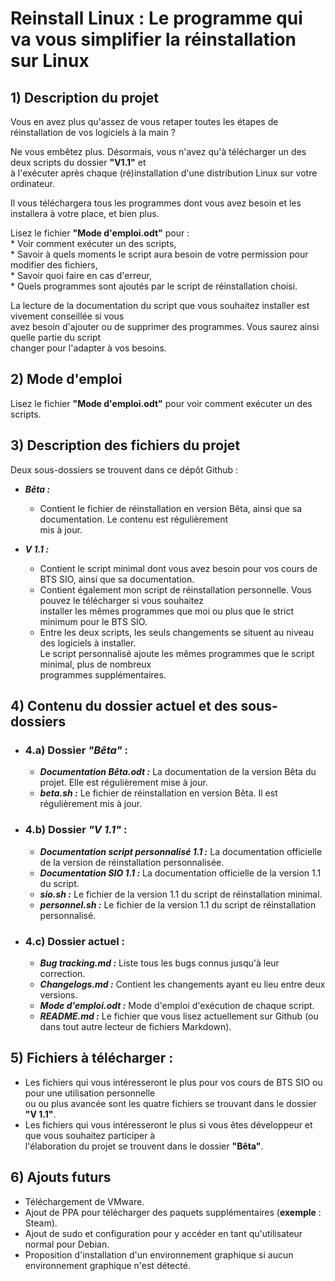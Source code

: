 # Reinstall Linux : Le programme qui va vous simplifier la réinstallation sur Linux

## 1) Description du projet

Vous en avez plus qu'assez de vous retaper toutes les étapes de réinstallation de vos logiciels à la main ?

Ne vous embêtez plus. Désormais, vous n'avez qu'à télécharger un des deux scripts du dossier **"V1.1"** et  
à l'exécuter après chaque (ré)installation d'une distribution Linux sur votre ordinateur.

Il vous téléchargera tous les programmes dont vous avez besoin et les installera à votre place, et bien plus.

Lisez le fichier **"Mode d'emploi.odt"** pour :  
    * Voir comment exécuter un des scripts,  
    * Savoir à quels moments le script aura besoin de votre permission pour modifier des fichiers,  
    * Savoir quoi faire en cas d'erreur,  
    * Quels programmes sont ajoutés par le script de réinstallation choisi.  


La lecture de la documentation du script que vous souhaitez installer est vivement conseillée si vous  
avez besoin d'ajouter ou de supprimer des programmes. Vous saurez ainsi quelle partie du script  
changer pour l'adapter à vos besoins.

## 2) Mode d'emploi

Lisez le fichier **"Mode d'emploi.odt"** pour voir comment exécuter un des scripts.

## 3) Description des fichiers du projet

Deux sous-dossiers se trouvent dans ce dépôt Github :  

* *__Bêta :__*
    - Contient le fichier de réinstallation en version Bêta, ainsi que sa documentation. Le contenu est régulièrement  
    mis à jour.

* *__V 1.1 :__*
    - Contient le script minimal dont vous avez besoin pour vos cours de BTS SIO, ainsi que sa documentation.  
    - Contient également mon script de réinstallation personnelle. Vous pouvez le télécharger si vous souhaitez  
    installer les mêmes programmes que moi ou plus que le strict minimum pour le BTS SIO.  
    - Entre les deux scripts, les seuls changements se situent au niveau des logiciels à installer.  
    Le script personnalisé ajoute les mêmes programmes que le script minimal, plus de nombreux  
    programmes supplémentaires.

## 4) Contenu du dossier actuel et des sous-dossiers

* ### 4.a) Dossier _"Bêta"_ :  
    - *__Documentation Bêta.odt :__* La documentation de la version Bêta du projet. Elle est régulièrement mise à jour.  
    - *__beta.sh :__* Le fichier de réinstallation en version Bêta. Il est régulièrement mis à jour.


* ### 4.b) Dossier _"V 1.1"_ :
    - *__Documentation script personnalisé 1.1 :__* La documentation officielle de la version de réinstallation personnalisée.  
    - *__Documentation SIO 1.1 :__* La documentation officielle de la version 1.1 du script.  
    - *__sio.sh :__* Le fichier de la version 1.1 du script de réinstallation minimal.  
    - *__personnel.sh :__* Le fichier de la version 1.1 du script de réinstallation personnalisé.  


* ### 4.c) Dossier actuel :
    - *__Bug tracking.md :__* Liste tous les bugs connus jusqu'à leur correction.  
    - *__Changelogs.md :__* Contient les changements ayant eu lieu entre deux versions.  
    - *__Mode d'emploi.odt :__* Mode d'emploi d'exécution de chaque script.
    - *__README.md :__* Le fichier que vous lisez actuellement sur Github (ou dans tout autre lecteur de fichiers Markdown).  

## 5) Fichiers à télécharger :

- Les fichiers qui vous intéresseront le plus pour vos cours de BTS SIO ou pour une utilisation personnelle  
ou ou plus avancée sont les quatre fichiers se trouvant dans le dossier **"V 1.1"**.  
- Les fichiers qui vous intéresseront le plus si vous êtes développeur et que vous souhaitez participer à  
l'élaboration du projet se trouvent dans le dossier **"Bêta"**.  

## 6) Ajouts futurs

- Téléchargement de VMware.  
- Ajout de PPA pour télécharger des paquets supplémentaires (**exemple** : Steam).  
- Ajout de sudo et configuration pour y accéder en tant qu'utilisateur normal pour Debian.  
- Proposition d'installation d'un environnement graphique si aucun environnement graphique n'est détecté.  
